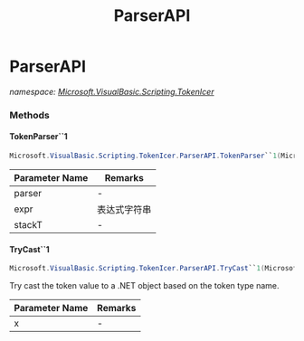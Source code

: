 ﻿---
title: ParserAPI
---

# ParserAPI
_namespace: [Microsoft.VisualBasic.Scripting.TokenIcer](N-Microsoft.VisualBasic.Scripting.TokenIcer.html)_



### Methods

#### TokenParser``1
```csharp
Microsoft.VisualBasic.Scripting.TokenIcer.ParserAPI.TokenParser``1(Microsoft.VisualBasic.Scripting.TokenIcer.TokenParser{``0},System.String,Microsoft.VisualBasic.Scripting.TokenIcer.StackTokens{``0})
```


|Parameter Name|Remarks|
|--------------|-------|
|parser|-|
|expr|表达式字符串|
|stackT|-|


#### TryCast``1
```csharp
Microsoft.VisualBasic.Scripting.TokenIcer.ParserAPI.TryCast``1(Microsoft.VisualBasic.Scripting.TokenIcer.Token{``0})
```
Try cast the token value to a .NET object based on the token type name.

|Parameter Name|Remarks|
|--------------|-------|
|x|-|





